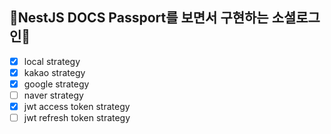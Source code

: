 ## 🌷NestJS DOCS Passport를 보면서 구현하는 **소셜로그인**🌷
- [x] local strategy
- [x] kakao strategy
- [x] google strategy
- [ ] naver strategy
- [x] jwt access token strategy
- [ ] jwt refresh token strategy
